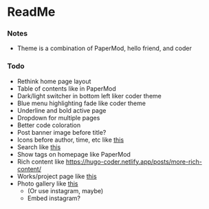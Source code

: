 # ReadMe

### Notes
 - Theme is a combination of PaperMod, hello friend, and coder

### Todo
 - Rethink home page layout
 - Table of contents like in PaperMod
 - Dark/light switcher in bottom left liker coder theme
 - Blue menu highlighting fade like coder theme
 - Underline and bold active page
 - Dropdown for multiple pages
 - Better code coloration
 - Post banner image before title?
 - Icons before author, time, etc like [this](https://hugoplate.netlify.app/blog/post-1/)
 - Search like [this](https://hugoplate.netlify.app/elements/)
 - Show tags on homepage like PaperMod
 - Rich content like https://hugo-coder.netlify.app/posts/more-rich-content/
 - Works/project page like [this](https://filipkrw.github.io/gatsby-theme-hello-friend-ng/works)
 - Photo gallery like [this](https://themes.gohugo.io/themes/gallerydeluxe/)
   - (Or use instagram, maybe)
   - Embed instagram?
